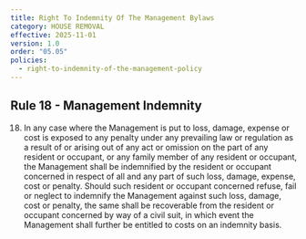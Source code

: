 ```yaml
---
title: Right To Indemnity Of The Management Bylaws
category: HOUSE REMOVAL
effective: 2025-11-01
version: 1.0
order: "05.05"
policies:
  - right-to-indemnity-of-the-management-policy
---
```


## Rule 18 - Management Indemnity

18) In any case where the Management is put to loss, damage, expense or cost is exposed to any penalty under any prevailing law or regulation as a result of or arising out of any act or omission on the part of any resident or occupant, or any family member of any resident or occupant, the Management shall be indemnified by the resident or occupant concerned in respect of all and any part of such loss, damage, expense, cost or penalty. Should such resident or occupant concerned refuse, fail or neglect to indemnify the Management against such loss, damage, cost or penalty, the same shall be recoverable from the resident or occupant concerned by way of a civil suit, in which event the Management shall further be entitled to costs on an indemnity basis.
